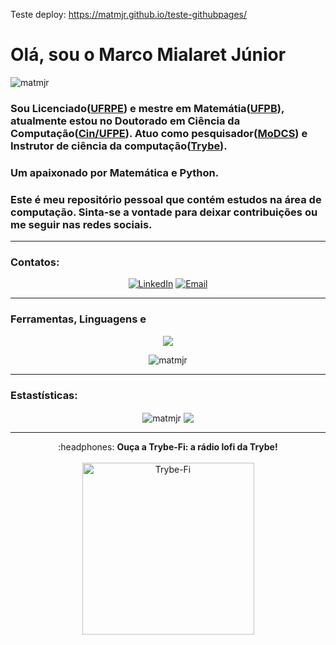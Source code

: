 Teste deploy: https://matmjr.github.io/teste-githubpages/


<h1 align="left">Olá, sou o Marco Mialaret Júnior</h1>
<p align="left"> <img src="https://komarev.com/ghpvc/?username=matmjr&label=Profile%20views&color=0e75b6&style=flat" alt="matmjr" /> </p>

<h3 align="Left">Sou Licenciado(<a href="http://www.dm.ufrpe.br/" target="_blank">UFRPE</a>) e mestre em Matemátia(<a href="http://www.mat.ufpb.br/dm/" target="_blank">UFPB</a>), atualmente estou no Doutorado em Ciência da Computação(<a href="https://portal.cin.ufpe.br/" target="_blank">Cin/UFPE</a>). Atuo como pesquisador(<a href="https://www.modcs.org/" target="_blank">MoDCS</a>) e Instrutor de ciência da computação(<a href="https://www.betribe.com" target="_blank">Trybe</a>).</h3>

<h3 align="left"> Um apaixonado por Matemática e Python.</h3>

<h3 align="Left">Este é meu repositório pessoal que contém estudos na área de computação. Sinta-se a vontade para deixar contribuições ou me seguir nas redes sociais.</h3>

-----

<h3 align="left">Contatos:</h3>
<p align="center">
<a href="https://www.linkedin.com/in/marco-mialaret-junior/" target="_blank"><img alt="LinkedIn" src="https://img.shields.io/badge/LinkedIn-@marco mialaret junior-blue?style=flat&logo=linkedin"></a>
<a href="mailto:marcomialaret@gmail.com"><img alt="Email" src="https://img.shields.io/badge/Email-marcomialaret@gmail.com-blue?style=flat&logo=gmail"></a>
</p>

-----

<h3 align="left">Ferramentas, Linguagens e </h3>
<p align="center">
  <a href="https://skillicons.dev">
    <img src="https://skillicons.dev/icons?i=linux,git,mysql,docker,vscode,matlab,python,r" />    
  </a>  
</p>
<p align="center">
  <img align="center" src="https://github-readme-stats.vercel.app/api/top-langs?username=matmjr&show_icons=true&locale=pt-br&theme=monokai" alt="matmjr" />
</p>

-----

<h3 align="left"> Estastísticas:</h3>
<p align="center">
  <img align="center" src="https://github-readme-stats.vercel.app/api?username=matmjr&theme=monokai&show_icons=true&locale=pt-br" alt="matmjr" />
  <img align="center" src="https://github-readme-streak-stats.herokuapp.com/?user=matmjr&theme=monokai&locale=pt-br"/>
</p>

-----

<div align="center">
:headphones: <b>Ouça a Trybe-Fi: a rádio lofi da Trybe!</b> <br /><br />
<a href="https://www.youtube.com/watch?v=anypqg9428Y" target="_blank"><img width="275px" src="https://img.youtube.com/vi/anypqg9428Y/0.jpg" alt="Trybe-Fi"></a><br />
</div>

